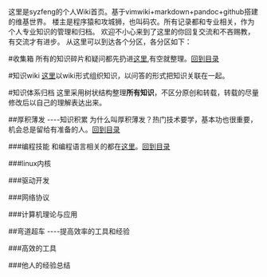 <!---title:syzfeng维基世界-->
  

这里是syzfeng的个人Wiki首页。基于vimwiki+markdown+pandoc+github搭建的维基世界。
楼主是程序猿和攻城狮，也叫码农。所有记录都和专业相关，作为个人专业知识的管理和归档。
欢迎不小心来到了这里的你回复交流和不吝赐教，有交流才有进步。
从这里可以到达各个分区，各分区如下：

#收集箱
所有的知识碎片和疑问都先扔进[这里](wiki/dropbox/dropbox.html),有空就整理。[回到目录](index.html)

#知识wiki
[这里](wiki/knowledge_wiki/navigation.html)以wiki形式组织知识，以问答的形式把知识关联在一起。

#知识体系归档
这里采用树状结构整理**所有知识**，不区分原创和转载，转载的尽量修改后以自己的理解表达出来。

##厚积薄发 ----知识积累
为什么叫厚积薄发？热门技术要学，基本功也很重要，机会总是留给有准备的人。[回到目录](index.html)

###编程技能
和编程语言相关的都在[这里](wiki/prog/navigation.html)。[回到目录](index.html)

###linux内核

###驱动开发

###网络协议

###计算机理论与应用

##弯道超车 ----提高效率的工具和经验

###高效的工具

###他人的经验总结


